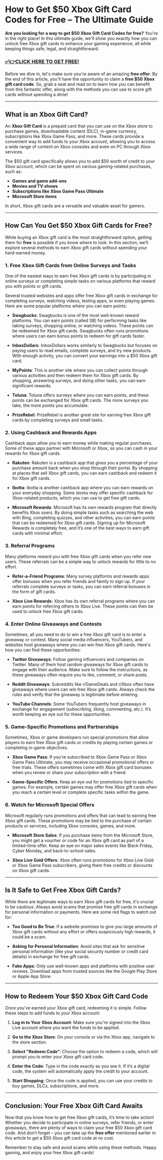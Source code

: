 # How to Get $50 Xbox Gift Card Codes for Free – The Ultimate Guide

**Are you looking for a way to get $50 Xbox Gift Card Codes for free?** You're in the right place! In this ultimate guide, we'll show you exactly how you can unlock free Xbox gift cards to enhance your gaming experience, all while keeping things safe, legal, and straightforward.

### [✅👉CLICK HERE TO GET FREE!](https://freerewards.xyz/xbox/go/)

Before we dive in, let's make sure you're aware of an amazing **free offer**. By the end of this article, you'll have the opportunity to claim a **free $50 Xbox gift card code**. So, grab a seat and read on to learn how you can benefit from this fantastic offer, along with the methods you can use to score gift cards without spending a dime!

---

## What is an Xbox Gift Card?

An **Xbox Gift Card** is a prepaid card that you can use on the Xbox store to purchase games, downloadable content (DLC), in-game currency, subscriptions like Xbox Game Pass, and more. These cards provide a convenient way to add funds to your Xbox account, allowing you to access a wide range of content on Xbox consoles and even on PC through Xbox services.

The $50 gift card specifically allows you to add $50 worth of credit to your Xbox account, which can be spent on various gaming-related purchases, such as:

- **Games and game add-ons**
- **Movies and TV shows**
- **Subscriptions like Xbox Game Pass Ultimate**
- **Microsoft Store items**

In short, Xbox gift cards are a versatile and valuable asset for gamers.

---

## How Can You Get $50 Xbox Gift Cards for Free?

While buying an Xbox gift card is the most straightforward option, getting them for **free** is possible if you know where to look. In this section, we’ll explore several methods to earn Xbox gift cards without spending your hard-earned money.

### 1. **Free Xbox Gift Cards from Online Surveys and Tasks**

One of the easiest ways to earn free Xbox gift cards is by participating in online surveys or completing simple tasks on various platforms that reward you with points or gift cards.

Several trusted websites and apps offer free Xbox gift cards in exchange for completing surveys, watching videos, testing apps, or even playing games. Here are some popular platforms where you can earn points:

- **Swagbucks**: Swagbucks is one of the most well-known reward platforms. You can earn points (called SB) for performing tasks like taking surveys, shopping online, or watching videos. These points can be redeemed for Xbox gift cards. Swagbucks often runs promotions where users can earn bonus points to redeem for gift cards faster.
  
- **InboxDollars**: InboxDollars works similarly to Swagbucks but focuses on paying users to read emails, complete surveys, and try new products. With enough activity, you can convert your earnings into a $50 Xbox gift card.

- **MyPoints**: This is another site where you can collect points through various activities and then redeem them for Xbox gift cards. By shopping, answering surveys, and doing other tasks, you can earn significant rewards.

- **Toluna**: Toluna offers surveys where you can earn points, and these points can be exchanged for Xbox gift cards. The more surveys you take, the more points you accumulate.

- **PrizeRebel**: PrizeRebel is another great site for earning free Xbox gift cards by completing surveys and small tasks.

### 2. **Using Cashback and Rewards Apps**

Cashback apps allow you to earn money while making regular purchases. Some of these apps partner with Microsoft or Xbox, so you can cash in your rewards for Xbox gift cards.

- **Rakuten**: Rakuten is a cashback app that gives you a percentage of your purchase amount back when you shop through their portal. By shopping at places that sell Xbox gift cards, you can earn cashback and redeem it for Xbox gift cards.

- **Ibotta**: Ibotta is another cashback app where you can earn rewards on your everyday shopping. Some stores may offer specific cashback for Xbox-related products, which you can use to get free gift cards.

- **Microsoft Rewards**: Microsoft has its own rewards program that directly benefits Xbox users. By doing simple tasks such as searching the web with Bing, completing quizzes, and other activities, you can earn points that can be redeemed for Xbox gift cards. Signing up for Microsoft Rewards is completely free, and it’s one of the best ways to earn gift cards with minimal effort.

### 3. **Referral Programs**

Many platforms reward you with free Xbox gift cards when you refer new users. These referrals can be a simple way to unlock rewards for little to no effort.

- **Refer-a-Friend Programs**: Many survey platforms and rewards apps offer bonuses when you refer friends and family to sign up. If your referrals complete surveys or tasks, you can earn referral bonuses in the form of gift cards.

- **Xbox Live Rewards**: Xbox has its own referral programs where you can earn points for referring others to Xbox Live. These points can then be used to unlock free Xbox gift cards.

### 4. **Enter Online Giveaways and Contests**

Sometimes, all you need to do to win a free Xbox gift card is to enter a giveaway or contest. Many social media influencers, YouTubers, and websites host giveaways where you can win free Xbox gift cards. Here's how you can find these opportunities:

- **Twitter Giveaways**: Follow gaming influencers and companies on Twitter. Many of them host random giveaways for Xbox gift cards to engage with their audience. Make sure to follow the instructions, as these giveaways often require you to like, comment, or share posts.
  
- **Reddit Giveaways**: Subreddits like r/GameDeals and r/Xbox often have giveaways where users can win free Xbox gift cards. Always check the rules and verify that the giveaway is legitimate before entering.

- **YouTube Channels**: Some YouTubers frequently host giveaways in exchange for engagement (subscribing, liking, commenting, etc.). It’s worth keeping an eye out for these opportunities.

### 5. **Game-Specific Promotions and Partnerships**

Sometimes, Xbox or game developers run special promotions that allow players to earn free Xbox gift cards or credits by playing certain games or completing in-game objectives.

- **Xbox Game Pass**: If you're subscribed to Xbox Game Pass or Xbox Game Pass Ultimate, you may receive occasional promotional offers or free trials. These offers sometimes come with Xbox gift card bonuses when you renew or share your subscription with a friend.

- **Game-Specific Offers**: Keep an eye out for promotions tied to specific games. For example, certain games may offer free Xbox gift cards when you reach a certain level or complete specific tasks within the game.

### 6. **Watch for Microsoft Special Offers**

Microsoft regularly runs promotions and offers that can lead to earning free Xbox gift cards. These promotions may be tied to the purchase of certain products or services, including Xbox consoles, games, and more.

- **Microsoft Store Sales**: If you purchase items from the Microsoft Store, you might get a voucher or code for an Xbox gift card as part of a limited-time offer. Keep an eye on major sales events like Black Friday, Cyber Monday, and back-to-school sales.

- **Xbox Live Gold Offers**: Xbox often runs promotions for Xbox Live Gold or Xbox Game Pass subscribers, giving them free credits or discounts on Xbox gift cards.

---

## Is It Safe to Get Free Xbox Gift Cards?

While there are legitimate ways to earn Xbox gift cards for free, it's crucial to be cautious. Always avoid scams that promise free gift cards in exchange for personal information or payments. Here are some red flags to watch out for:

- **Too Good to Be True**: If a website promises to give you large amounts of Xbox gift cards without any effort or offers suspiciously high rewards, it could be a scam.
  
- **Asking for Personal Information**: Avoid sites that ask for sensitive personal information (like your social security number or credit card details) in exchange for free gift cards.

- **Fake Apps**: Only use well-known apps and platforms with positive user reviews. Download apps from trusted sources like the Google Play Store or Apple App Store.

---

## How to Redeem Your $50 Xbox Gift Card Code

Once you’ve earned your Xbox gift card, redeeming it is simple. Follow these steps to add funds to your Xbox account:

1. **Log in to Your Xbox Account**: Make sure you're signed into the Xbox Live account where you want the funds to be applied.

2. **Go to the Xbox Store**: On your console or via the Xbox app, navigate to the store section.

3. **Select "Redeem Code"**: Choose the option to redeem a code, which will prompt you to enter your Xbox gift card code.

4. **Enter the Code**: Type in the code exactly as you see it. If it’s a digital code, the system will automatically apply the credit to your account.

5. **Start Shopping**: Once the code is applied, you can use your credits to buy games, DLCs, subscriptions, and more.

---

## Conclusion: Your Free Xbox Gift Card Awaits

Now that you know how to get free Xbox gift cards, it’s time to take action! Whether you decide to participate in online surveys, refer friends, or enter giveaways, there are plenty of ways to claim your free $50 Xbox gift card code. And don’t forget – you can take up the **free offer** mentioned earlier in this article to get a $50 Xbox gift card code at no cost.

Remember to stay safe and avoid scams while using these methods. Happy gaming, and enjoy your free Xbox gift cards!
